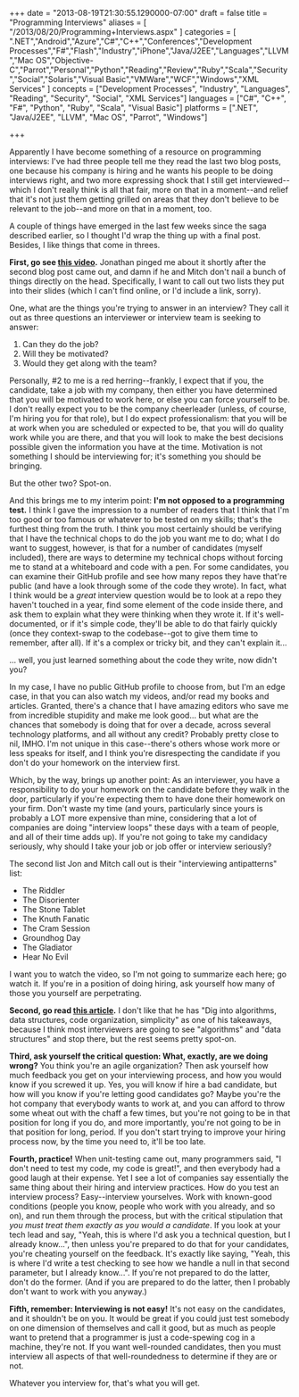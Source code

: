 +++
date = "2013-08-19T21:30:55.1290000-07:00"
draft = false
title = "Programming Interviews"
aliases = [
	"/2013/08/20/Programming+Interviews.aspx"
]
categories = [
	".NET","Android","Azure","C#","C++","Conferences","Development Processes","F#","Flash","Industry","iPhone","Java/J2EE","Languages","LLVM","Mac OS","Objective-C","Parrot","Personal","Python","Reading","Review","Ruby","Scala","Security","Social","Solaris","Visual Basic","VMWare","WCF","Windows","XML Services"
]
concepts = ["Development Processes", "Industry", "Languages", "Reading", "Security", "Social", "XML Services"]
languages = ["C#", "C++", "F#", "Python", "Ruby", "Scala", "Visual Basic"]
platforms = [".NET", "Java/J2EE", "LLVM", "Mac OS", "Parrot", "Windows"]
 
+++
<p>Apparently I have become something of a resource on programming interviews: I've had three people tell me they read the last two blog posts, one because his company is hiring and he wants his people to be doing interviews right, and two more expressing shock that I still get interviewed--which I don't really think is all that fair, more on that in a moment--and relief that it's not just them getting grilled on areas that they don't believe to be relevant to the job--and more on that in a moment, too.</p>

<p>A couple of things have emerged in the last few weeks since the saga described earlier, so I thought I'd wrap the thing up with a final post. Besides, I like things that come in threes.</p>

<p><b>First, go see <a href="http://channel9.msdn.com/Events/ALM-Summit/ALM-Summit-3/Technical-Interviewing-You-re-Doing-it-Wrong">this video</a>.</b> Jonathan pinged me about it shortly after the second blog post came out, and damn if he and Mitch don't nail a bunch of things directly on the head. Specifically, I want to call out two lists they put into their slides (which I can't find online, or I'd include a link, sorry).</p>

<p>One, what are the things you're trying to answer in an interview? They call it out as three questions an interviewer or interview team is seeking to answer:
<ol>
<li>Can they do the job?</li>
<li>Will they be motivated?</li>
<li>Would they get along with the team?</li>
</ol>
Personally, #2 to me is a red herring--frankly, I expect that if you, the candidate, take a job with my company, then either you have determined that you will be motivated to work here, or else you can force yourself to be. I don't really expect you to be the company cheerleader (unless, of course, I'm hiring you for that role), but I do expect professionalism: that you will be at work when you are scheduled or expected to be, that you will do quality work while you are there, and that you will look to make the best decisions possible given the information you have at the time. Motivation is not something I should be interviewing for; it's something you should be bringing.</p>

<p>But the other two? Spot-on.</p>

<p>And this brings me to my interim point: <b>I'm not opposed to a programming test.</b> I think I gave the impression to a number of readers that I think that I'm too good or too famous or whatever to be tested on my skills; that's the furthest thing from the truth. I think you most certainly should be verifying that I have the technical chops to do the job you want me to do; what I do want to suggest, however, is that for a number of candidates (myself included), there are ways to determine my technical chops without forcing me to stand at a whiteboard and code with a pen. For some candidates, you can examine their GitHub profile and see how many repos they have that're public (and have a look through some of the code they wrote). In fact, what I think would be a <i>great</i> interview question would be to look at a repo they haven't touched in a year, find some element of the code inside there, and ask them to explain what they were thinking when they wrote it. If it's well-documented, or if it's simple code, they'll be able to do that fairly quickly (once they context-swap to the codebase--got to give them time to remember, after all). If it's a complex or tricky bit, and they can't explain it...</p>

<p>... well, you just learned something about the code they write, now didn't you?</p>

<p>In my case, I have no public GitHub profile to choose from, but I'm an edge case, in that you can also watch my videos, and/or read my books and articles. Granted, there's a chance that I have amazing editors who save me from incredible stupidity and make me look good... but what are the chances that somebody is doing that for over a decade, across several technology platforms, and all without any credit? Probably pretty close to nil, IMHO. I'm not unique in this case--there's others whose work more or less speaks for itself, and I think you're disrespecting the candidate if you don't do your homework on the interview first.</p>

<p>Which, by the way, brings up another point: As an interviewer, you have a responsibility to do your homework on the candidate before they walk in the door, particularly if you're expecting them to have done their homework on your firm. Don't waste my time (and yours, particularly since yours is probably a LOT more expensive than mine, considering that a lot of companies are doing "interview loops" these days with a team of people, and all of their time adds up). If you're not going to take my candidacy seriously, why should I take your job or job offer or interview seriously?</p>

<p>The second list Jon and Mitch call out is their "interviewing antipatterns" list:
<ul>
<li>The Riddler</li>
<li>The Disorienter</li>
<li>The Stone Tablet</li>
<li>The Knuth Fanatic</li>
<li>The Cram Session</li>
<li>Groundhog Day</li>
<li>The Gladiator</li>
<li>Hear No Evil</li>
</ul>
I want you to watch the video, so I'm not going to summarize each here; go watch it. If you're in a position of doing hiring, ask yourself how many of those you yourself are perpetrating.</p>

<p><b>Second, go read <a href="http://firstround.com/article/The-anatomy-of-the-perfect-technical-interview-from-a-former-Amazon-VP">this article</a>.</b> I don't like that he has "Dig into algorithms, data structures, code organization, simplicity" as one of his takeaways, because I think most interviewers are going to see "algorithms" and "data structures" and stop there, but the rest seems pretty spot-on.</p>

<p><b>Third, ask yourself the critical question: What, exactly, are we doing wrong?</b> You think you're an agile organization? Then ask yourself how much feedback you get on your interviewing process, and how you would know if you screwed it up. Yes, you will know if hire a bad candidate, but how will you know if you're letting good candidates go? Maybe you're the hot company that everybody wants to work at, and you can afford to throw some wheat out with the chaff a few times, but you're not going to be in that position for long if you do, and more importantly, you're not going to be in that position for long, period. If you don't start trying to improve your hiring process now, by the time you need to, it'll be too late.</p>

<p><b>Fourth, practice!</b> When unit-testing came out, many programmers said, "I don't need to test my code, my code is great!", and then everybody had a good laugh at their expense. Yet I see a lot of companies say essentially the same thing about their hiring and interview practices. How do you test an interview process? Easy--interview yourselves. Work with known-good conditions (people you know, people who work with you already, and so on), and run them through the process, but with the critical stipulation that <i>you must treat them exactly as you would a candidate</i>. If you look at your tech lead and say, "Yeah, this is where I'd ask you a technical question, but I already know...", then unless you're prepared to do that for your candidates, you're cheating yourself on the feedback. It's exactly like saying, "Yeah, this is where I'd write a test checking to see how we handle a null in that second parameter, but I already know...". If you're not prepared to do the latter, don't do the former. (And if you are prepared to do the latter, then I probably don't want to work with you anyway.)</p>

<p><b>Fifth, remember: Interviewing is not easy!</b> It's not easy on the candidates, and it shouldn't be on you. It would be great if you could just test somebody on one dimension of themselves and call it good, but as much as people want to pretend that a programmer is just a code-spewing cog in a machine, they're not. If you want well-rounded candidates, then you must interview all aspects of that well-roundedness to determine if they are or not.</p>

<p>Whatever you interview for, that's what you will get.</p>
 

